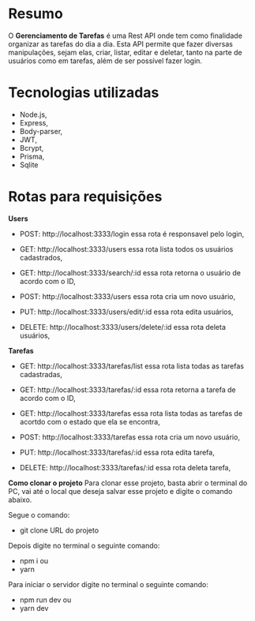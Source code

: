 # Resumo
  O **Gerenciamento de Tarefas** é uma Rest API onde tem como finalidade organizar as tarefas do dia a dia. Esta API permite que fazer diversas manipulações, sejam elas, criar, listar, editar e deletar, tanto na parte de usuários como em tarefas, além de ser possível fazer login.

# Tecnologias utilizadas
- Node.js,
- Express,
- Body-parser,
- JWT,
- Bcrypt,
- Prisma,
- Sqlite

# Rotas para requisições
**Users**
- POST: http://localhost:3333/login  essa rota é responsavel pelo login,

- GET: http://localhost:3333/users  essa rota lista todos os usuários cadastrados,

- GET: http://localhost:3333/search/:id  essa rota retorna o usuário de acordo com o ID,

- POST: http://localhost:3333/users  essa rota cria um novo usuário,

- PUT: http://localhost:3333/users/edit/:id  essa rota edita usuários,

- DELETE: http://localhost:3333/users/delete/:id  essa rota deleta usuários,

**Tarefas**

- GET: http://localhost:3333/tarefas/list  essa rota lista todas as tarefas cadastradas,


- GET: http://localhost:3333/tarefas/:id  essa rota retorna a tarefa de acordo com o ID,

- GET: http://localhost:3333/tarefas  essa rota lista todas as tarefas de acortdo com o estado que ela se encontra,

- POST: http://localhost:3333/tarefas  essa rota cria um novo usuário,

- PUT: http://localhost:3333/tarefas/:id  essa rota edita tarefa,

- DELETE: http://localhost:3333/tarefas/:id  essa rota deleta tarefa,

**Como clonar o projeto**
Para clonar esse projeto, basta abrir o terminal do PC, vai até o local que deseja salvar esse projeto e digite o comando abaixo.

Segue o comando:
- git clone URL do projeto

Depois digite no terminal o seguinte comando:
- npm i
ou
- yarn

Para iniciar o servidor digite no terminal o seguinte comando:
- npm run dev
ou
- yarn dev
